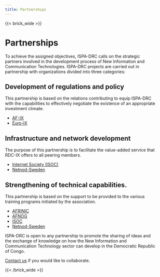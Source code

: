 ```yaml
---
title: Partnerships
---
```

{{< brick_wide >}}

# Partnerships

To achieve the assigned objectives, ISPA-DRC calls on the strategic partners involved in the development process of New Information and Communication Technologies. ISPA-DRC projects are carried out in partnership with organizations divided into three categories:

## Development of regulations and policy
This partnership is based on the relations contributing to equip ISPA-DRC with the capabilities to effectively negotiate the existence of an appropriate investment climate.

- <a href="https://www.af-ix.net/">AF-IX</a>
- <a href="<https://www.euro-ix.net/en/">Euro-IX</a>

## Infrastructure and network development
The purpose of this partnership is to facilitate the value-added service that RDC-IX offers to all peering members.

- <a href="https://www.internetsociety.org/">Internet Society (ISOC)</a>
- <a href="https://www.netnod.se/">Netnod-Sweden</a>

## Strengthening of technical capabilities.
This partnership is based on the support to be provided to the various training programs initiated by the association.

- <a href="https://afrinic.net/">AFRINIC</a>
- <a href="https://www.afnog.org/index.php">AFNOG</a>
- <a href="https://www.internetsociety.org/">ISOC</a>
- <a href="https://www.netnod.se/">Netnod-Sweden</a>

ISPA-DRC is open to any partnership to promote the sharing of ideas and the exchange of knowledge on how the New Information and Communication Technology sector can develop in the Democratic Republic of Congo.

<a href="mailto:info@ispa-drc.cd">Contact us</a> if you would like to collaborate.

{{< /brick_wide >}}